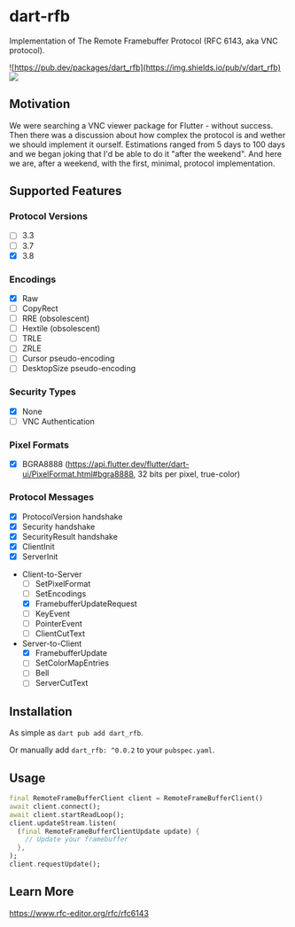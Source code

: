 # dart-rfb

Implementation of The Remote Framebuffer Protocol (RFC 6143, aka VNC protocol).

![https://pub.dev/packages/dart_rfb](https://img.shields.io/pub/v/dart_rfb)
![](https://github.com/Goddchen/dart-rfb/actions/workflows/main.yml/badge.svg)

## Motivation

We were searching a VNC viewer package for Flutter - without success.
Then there was a discussion about how complex the protocol is and wether we should implement it ourself.
Estimations ranged from 5 days to 100 days and we began joking that I'd be able to do it "after the weekend".
And here we are, after a weekend, with the first, minimal, protocol implementation.

## Supported Features

### Protocol Versions

- [ ] 3.3
- [ ] 3.7
- [X] 3.8

### Encodings

- [X] Raw
- [ ] CopyRect
- [ ] RRE (obsolescent)
- [ ] Hextile (obsolescent)
- [ ] TRLE
- [ ] ZRLE
- [ ] Cursor pseudo-encoding
- [ ] DesktopSize pseudo-encoding

### Security Types

- [X] None
- [ ] VNC Authentication

### Pixel Formats

- [X] BGRA8888 (https://api.flutter.dev/flutter/dart-ui/PixelFormat.html#bgra8888, 32 bits per pixel, true-color)

### Protocol Messages

- [X] ProtocolVersion handshake
- [X] Security handshake
- [X] SecurityResult handshake
- [X] ClientInit
- [X] ServerInit
- Client-to-Server
  - [ ] SetPixelFormat
  - [ ] SetEncodings
  - [X] FramebufferUpdateRequest
  - [ ] KeyEvent
  - [ ] PointerEvent
  - [ ] ClientCutText
- Server-to-Client
  - [X] FramebufferUpdate
  - [ ] SetColorMapEntries
  - [ ] Bell
  - [ ] ServerCutText

## Installation

As simple as `dart pub add dart_rfb`.

Or manually add `dart_rfb: ^0.0.2` to your `pubspec.yaml`.

## Usage

```dart
final RemoteFrameBufferClient client = RemoteFrameBufferClient()
await client.connect();
await client.startReadLoop();
client.updateStream.listen(
  (final RemoteFrameBufferClientUpdate update) {
    // Update your framebuffer
  },
);
client.requestUpdate();
```

## Learn More

https://www.rfc-editor.org/rfc/rfc6143